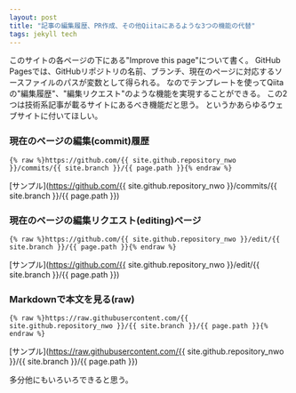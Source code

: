 ```yaml
---
layout: post
title: "記事の編集履歴、PR作成、その他Qiitaにあるような3つの機能の代替"
tags: jekyll tech
---
```


このサイトの各ページの下にある"Improve this page"について書く。
GitHub Pagesでは、GitHubリポジトリの名前、ブランチ、現在のページに対応するソースファイルのパスが変数として得られる。
なのでテンプレートを使ってQiitaの"編集履歴"、"編集リクエスト"のような機能を実現することができる。
この2つは技術系記事が載るサイトにあるべき機能だと思う。
というかあらゆるウェブサイトに付いてほしい。

### 現在のページの編集(commit)履歴

```
{% raw %}https://github.com/{{ site.github.repository_nwo }}/commits/{{ site.branch }}/{{ page.path }}{% endraw %}
```

[サンプル](https://github.com/{{ site.github.repository_nwo }}/commits/{{ site.branch }}/{{ page.path }})

### 現在のページの編集リクエスト(editing)ページ

```
{% raw %}https://github.com/{{ site.github.repository_nwo }}/edit/{{ site.branch }}/{{ page.path }}{% endraw %}
```

[サンプル](https://github.com/{{ site.github.repository_nwo }}/edit/{{ site.branch }}/{{ page.path }})

### Markdownで本文を見る(raw)

```
{% raw %}https://raw.githubusercontent.com/{{ site.github.repository_nwo }}/{{ site.branch }}/{{ page.path }}{% endraw %}
```

[サンプル](https://raw.githubusercontent.com/{{ site.github.repository_nwo }}/{{ site.branch }}/{{ page.path }})

多分他にもいろいろできると思う。